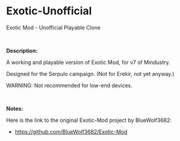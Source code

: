 # Exotic-Unofficial
Exotic Mod - Unofficial Playable Clone

<br>

**Description:**

A working and playable version of Exotic Mod, for v7 of Mindustry.

Designed for the Serpulo campaign. (Not for Erekir, not yet anyway.)

WARNING: Not recommended for low-end devices.

<br>

**Notes:**

Here is the link to the original Exotic-Mod project by BlueWolf3682:

  * https://github.com/BlueWolf3682/Exotic-Mod

<br>
